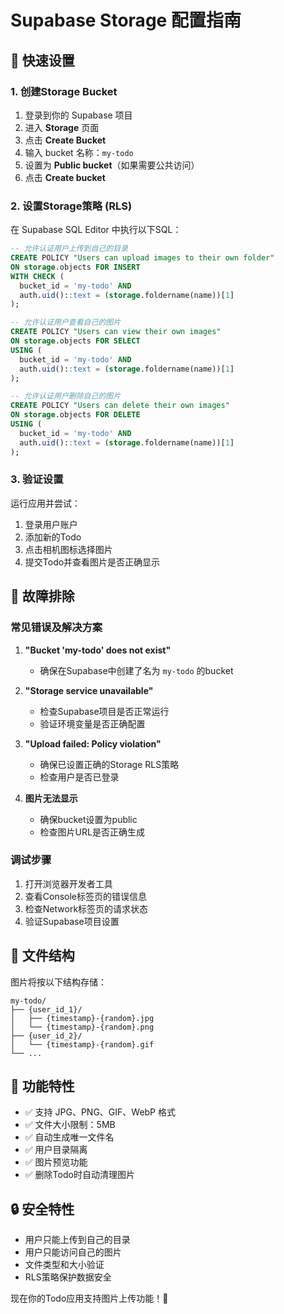 # Supabase Storage 配置指南

## 🚀 快速设置

### 1. 创建Storage Bucket

1. 登录到你的 Supabase 项目
2. 进入 **Storage** 页面
3. 点击 **Create Bucket**
4. 输入 bucket 名称：`my-todo`
5. 设置为 **Public bucket**（如果需要公共访问）
6. 点击 **Create bucket**

### 2. 设置Storage策略 (RLS)

在 Supabase SQL Editor 中执行以下SQL：

```sql
-- 允许认证用户上传到自己的目录
CREATE POLICY "Users can upload images to their own folder" 
ON storage.objects FOR INSERT 
WITH CHECK (
  bucket_id = 'my-todo' AND 
  auth.uid()::text = (storage.foldername(name))[1]
);

-- 允许认证用户查看自己的图片
CREATE POLICY "Users can view their own images" 
ON storage.objects FOR SELECT 
USING (
  bucket_id = 'my-todo' AND 
  auth.uid()::text = (storage.foldername(name))[1]
);

-- 允许认证用户删除自己的图片
CREATE POLICY "Users can delete their own images" 
ON storage.objects FOR DELETE 
USING (
  bucket_id = 'my-todo' AND 
  auth.uid()::text = (storage.foldername(name))[1]
);
```

### 3. 验证设置

运行应用并尝试：
1. 登录用户账户
2. 添加新的Todo
3. 点击相机图标选择图片
4. 提交Todo并查看图片是否正确显示

## 🔧 故障排除

### 常见错误及解决方案

1. **"Bucket 'my-todo' does not exist"**
   - 确保在Supabase中创建了名为 `my-todo` 的bucket

2. **"Storage service unavailable"**
   - 检查Supabase项目是否正常运行
   - 验证环境变量是否正确配置

3. **"Upload failed: Policy violation"**
   - 确保已设置正确的Storage RLS策略
   - 检查用户是否已登录

4. **图片无法显示**
   - 确保bucket设置为public
   - 检查图片URL是否正确生成

### 调试步骤

1. 打开浏览器开发者工具
2. 查看Console标签页的错误信息
3. 检查Network标签页的请求状态
4. 验证Supabase项目设置

## 📁 文件结构

图片将按以下结构存储：
```
my-todo/
├── {user_id_1}/
│   ├── {timestamp}-{random}.jpg
│   └── {timestamp}-{random}.png
├── {user_id_2}/
│   └── {timestamp}-{random}.gif
└── ...
```

## 🎯 功能特性

- ✅ 支持 JPG、PNG、GIF、WebP 格式
- ✅ 文件大小限制：5MB
- ✅ 自动生成唯一文件名
- ✅ 用户目录隔离
- ✅ 图片预览功能
- ✅ 删除Todo时自动清理图片

## 🔒 安全特性

- 用户只能上传到自己的目录
- 用户只能访问自己的图片
- 文件类型和大小验证
- RLS策略保护数据安全

现在你的Todo应用支持图片上传功能！📸
